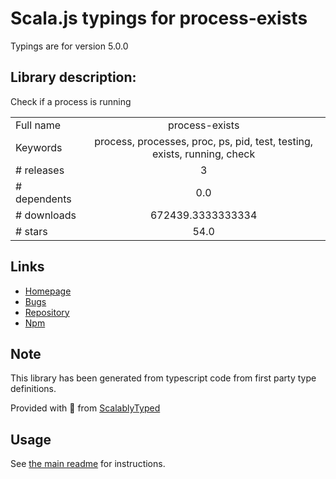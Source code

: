 
# Scala.js typings for process-exists

Typings are for version 5.0.0

## Library description:
Check if a process is running

|                    |                 |
| ------------------ | :-------------: |
| Full name          | process-exists |
| Keywords           | process, processes, proc, ps, pid, test, testing, exists, running, check |
| # releases         | 3 |
| # dependents       | 0.0 |
| # downloads        | 672439.3333333334 |
| # stars            | 54.0 |

## Links
- [Homepage](https://github.com/sindresorhus/process-exists#readme)
- [Bugs](https://github.com/sindresorhus/process-exists/issues)
- [Repository](https://github.com/sindresorhus/process-exists)
- [Npm](https://www.npmjs.com/package/process-exists)
    


## Note
This library has been generated from typescript code from first party type definitions.

Provided with :purple_heart: from [ScalablyTyped](https://github.com/oyvindberg/ScalablyTyped)

## Usage
See [the main readme](../../readme.md) for instructions.


